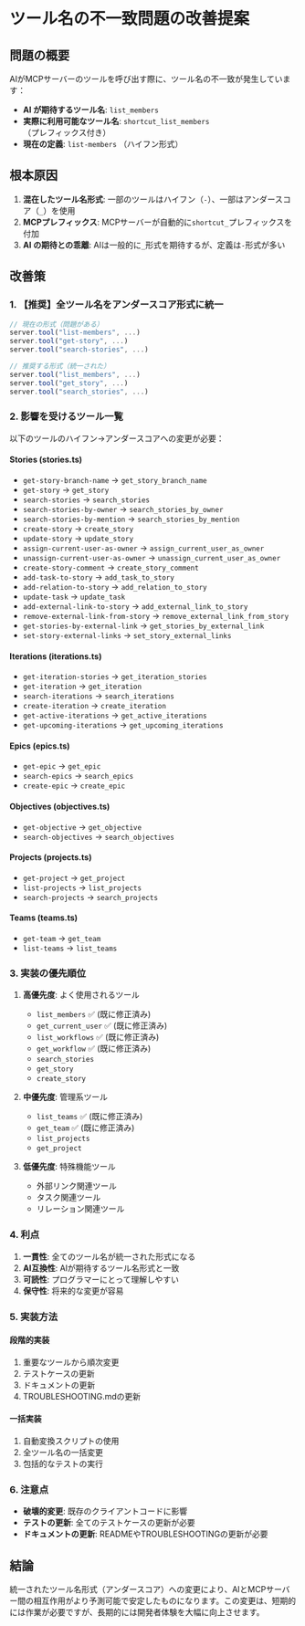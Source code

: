 # ツール名の不一致問題の改善提案

## 問題の概要

AIがMCPサーバーのツールを呼び出す際に、ツール名の不一致が発生しています：

- **AI が期待するツール名**: `list_members`
- **実際に利用可能なツール名**: `shortcut_list_members` （プレフィックス付き）
- **現在の定義**: `list-members` （ハイフン形式）

## 根本原因

1. **混在したツール名形式**: 一部のツールはハイフン（`-`）、一部はアンダースコア（`_`）を使用
2. **MCPプレフィックス**: MCPサーバーが自動的に`shortcut_`プレフィックスを付加
3. **AI の期待との乖離**: AIは一般的に`_`形式を期待するが、定義は`-`形式が多い

## 改善策

### 1. 【推奨】全ツール名をアンダースコア形式に統一

```typescript
// 現在の形式（問題がある）
server.tool("list-members", ...)
server.tool("get-story", ...)
server.tool("search-stories", ...)

// 推奨する形式（統一された）
server.tool("list_members", ...)
server.tool("get_story", ...)
server.tool("search_stories", ...)
```

### 2. 影響を受けるツール一覧

以下のツールのハイフン→アンダースコアへの変更が必要：

#### Stories (stories.ts)
- `get-story-branch-name` → `get_story_branch_name`
- `get-story` → `get_story`
- `search-stories` → `search_stories`
- `search-stories-by-owner` → `search_stories_by_owner`
- `search-stories-by-mention` → `search_stories_by_mention`
- `create-story` → `create_story`
- `update-story` → `update_story`
- `assign-current-user-as-owner` → `assign_current_user_as_owner`
- `unassign-current-user-as-owner` → `unassign_current_user_as_owner`
- `create-story-comment` → `create_story_comment`
- `add-task-to-story` → `add_task_to_story`
- `add-relation-to-story` → `add_relation_to_story`
- `update-task` → `update_task`
- `add-external-link-to-story` → `add_external_link_to_story`
- `remove-external-link-from-story` → `remove_external_link_from_story`
- `get-stories-by-external-link` → `get_stories_by_external_link`
- `set-story-external-links` → `set_story_external_links`

#### Iterations (iterations.ts)
- `get-iteration-stories` → `get_iteration_stories`
- `get-iteration` → `get_iteration`
- `search-iterations` → `search_iterations`
- `create-iteration` → `create_iteration`
- `get-active-iterations` → `get_active_iterations`
- `get-upcoming-iterations` → `get_upcoming_iterations`

#### Epics (epics.ts)
- `get-epic` → `get_epic`
- `search-epics` → `search_epics`
- `create-epic` → `create_epic`

#### Objectives (objectives.ts)
- `get-objective` → `get_objective`
- `search-objectives` → `search_objectives`

#### Projects (projects.ts)
- `get-project` → `get_project`
- `list-projects` → `list_projects`
- `search-projects` → `search_projects`

#### Teams (teams.ts)
- `get-team` → `get_team`
- `list-teams` → `list_teams`

### 3. 実装の優先順位

1. **高優先度**: よく使用されるツール
   - `list_members` ✅ (既に修正済み)
   - `get_current_user` ✅ (既に修正済み)
   - `list_workflows` ✅ (既に修正済み)
   - `get_workflow` ✅ (既に修正済み)
   - `search_stories`
   - `get_story`
   - `create_story`

2. **中優先度**: 管理系ツール
   - `list_teams` ✅ (既に修正済み)
   - `get_team` ✅ (既に修正済み)
   - `list_projects`
   - `get_project`

3. **低優先度**: 特殊機能ツール
   - 外部リンク関連ツール
   - タスク関連ツール
   - リレーション関連ツール

### 4. 利点

1. **一貫性**: 全てのツール名が統一された形式になる
2. **AI互換性**: AIが期待するツール名形式と一致
3. **可読性**: プログラマーにとって理解しやすい
4. **保守性**: 将来的な変更が容易

### 5. 実装方法

#### 段階的実装
1. 重要なツールから順次変更
2. テストケースの更新
3. ドキュメントの更新
4. TROUBLESHOOTING.mdの更新

#### 一括実装
1. 自動変換スクリプトの使用
2. 全ツール名の一括変更
3. 包括的なテストの実行

### 6. 注意点

- **破壊的変更**: 既存のクライアントコードに影響
- **テストの更新**: 全てのテストケースの更新が必要
- **ドキュメントの更新**: READMEやTROUBLESHOOTINGの更新が必要

## 結論

統一されたツール名形式（アンダースコア）への変更により、AIとMCPサーバー間の相互作用がより予測可能で安定したものになります。この変更は、短期的には作業が必要ですが、長期的には開発者体験を大幅に向上させます。
